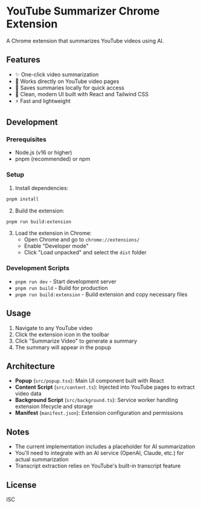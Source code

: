 # YouTube Summarizer Chrome Extension

A Chrome extension that summarizes YouTube videos using AI.

## Features

- ✨ One-click video summarization
- 🎯 Works directly on YouTube video pages
- 💾 Saves summaries locally for quick access
- 🎨 Clean, modern UI built with React and Tailwind CSS
- ⚡ Fast and lightweight

## Development

### Prerequisites

- Node.js (v16 or higher)
- pnpm (recommended) or npm

### Setup

1. Install dependencies:

```bash
pnpm install
```

2. Build the extension:

```bash
pnpm run build:extension
```

3. Load the extension in Chrome:
   - Open Chrome and go to `chrome://extensions/`
   - Enable "Developer mode"
   - Click "Load unpacked" and select the `dist` folder

### Development Scripts

- `pnpm run dev` - Start development server
- `pnpm run build` - Build for production
- `pnpm run build:extension` - Build extension and copy necessary files

## Usage

1. Navigate to any YouTube video
2. Click the extension icon in the toolbar
3. Click "Summarize Video" to generate a summary
4. The summary will appear in the popup

## Architecture

- **Popup** (`src/popup.tsx`): Main UI component built with React
- **Content Script** (`src/content.ts`): Injected into YouTube pages to extract video data
- **Background Script** (`src/background.ts`): Service worker handling extension lifecycle and storage
- **Manifest** (`manifest.json`): Extension configuration and permissions

## Notes

- The current implementation includes a placeholder for AI summarization
- You'll need to integrate with an AI service (OpenAI, Claude, etc.) for actual summarization
- Transcript extraction relies on YouTube's built-in transcript feature

## License

ISC
